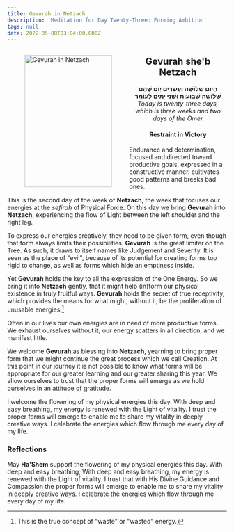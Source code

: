 ```yaml
---
title: Gevurah in Netzach
description: 'Meditation for Day Twenty-Three: Forming Ambition'
tags: null
date: 2022-05-08T03:04:00.000Z
---
```


<a href="https://www.chabad.org/holidays/sefirah/omer-count_cdo/jewish/Count-the-Omer.htm">
<i class="fa fa-file" aria-hidden="true"></i></a>

<figure style='float: left'>
 <a href='/posts/img/freedom/week4/4.2-Gevurah_in_Netzach.png' target="_blank">
   <img src='/posts/img/freedom/week4/4.2-Gevurah_in_Netzach_s.png' alt='Gevurah in Netzach' width='200' height='304' />
 </a>
</figure>

<div style="text-align:center">
<h2>Gevurah she'b Netzach</h2>
<span dir="rtl"><b>הָיום שְׁלוֹשָׁה וְעֶשְׂרִים יָוֹם שֶׁהֵם שְׁלוֹשָׁה שָׁבוּעוֹת וּשְׁנֵי יָמִים לָעוֹמֵר</b></span>
<br />
<i>ֹToday is twenty-three days, which is three weeks and two days of the Omer</i>
</p>

<h4>Restraint in Victory</h4>

</div>

<div class="abstract">

Endurance and determination, focused and directed toward productive goals, expressed in a constructive manner. cultivates good patterns and breaks bad ones.

</div>

This is the second day of the week of **Netzach**, the week that focuses our energies at the _sefirah_ of Physical Force. On this day we bring **Gevurah** into **Netzach**, experiencing the flow of Light between the left shoulder and the right leg.

To express our energies creatively, they need to be given form, even though that form always limits their possibilities. **Gevurah** is the great limiter on the Tree. As such, it draws to itself names like Judgement and Severity. It is seen as the place of "evil", because of its potential for creating forms too rigid to change, as well as forms which hide an emptiness inside.

Yet **Gevurah** holds the key to all the expression of the One Energy. So we bring it into **Netzach** gently, that it might help (in)form our physical existence in truly fruitful ways. **Gevurah** holds the secret of true receptivity, which provides the means for what might, without it, be the proliferation of unusable energies.[^1]

Often in our lives our own energies are in need of more productive forms. We exhaust ourselves without it; our energy scatters in all direction, and we manifest little.

We welcome **Gevurah** as blessing into **Netzach**, yearning to bring proper form that we might continue the great process which we call Creation. At this point in our journey it is not possible to know what forms will be appropriate for our greater learning and our greater sharing this year. We allow ourselves to trust that the proper forms will emerge as we hold ourselves in an attitude of gratitude.

<div class="abstract">

I welcome the flowering of my physical energies this day. With deep and easy breathing, my energy is renewed with the Light of vitality. I trust the proper forms will emerge to enable me to share my vitality in deeply creative ways. I celebrate the energies which flow through me every day of my life.

</div>

<h3>Reflections</h3>

<div class="note">

May **Ha'Shem** support the flowering of my physical energies this day. With deep and easy breathing, With deep and easy breathing, my energy is renewed with the Light of vitality. I trust that with His Divine Guidance and Compassion the proper forms will emerge to enable me to share my vitality in deeply creative ways. I celebrate the energies which flow through me every day of my life.

</div>

[^1]: This is the true concept of "waste" or "wasted" energy.
